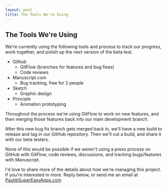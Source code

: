 ```yaml
---
layout: post
title: The Tools We're Using
---
```



## The Tools We're Using

We're currently using the following tools and process to track our progress, work together, and polish up the next version of the beta test.

* Github
    * GitFlow (branches for features and bug fixes)
    * Code reviews 
* Manuscript.com 
    * Bug tracking, free for 2 people
* Sketch
    * Graphic design
* Principle
    * Animation prototyping


Throughout the process we're using GitFlow to work on new features, and then merging those features back into our main development branch.

After this new bug fix branch gets merged back in, we'll have a new build to release and tag in our GitHub repository. Then we'll cut a build, and share it with our beta testers.

None of this would be possible if we weren't using a press process on GitHub with GitFlow, code reviews, discussions, and tracking bugs/features with Manuscript.

I'd love to share more of the details about how we're managing this project. If you're interested in more. Reply below, or send me an email at Paul@SuperEasyApps.com

